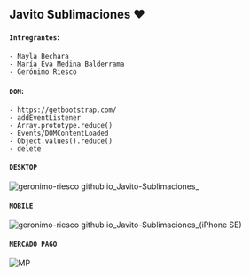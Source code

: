 ## Javito Sublimaciones ❤

#### `Intregrantes`:
```
- Nayla Bechara
- María Eva Medina Balderrama
- Gerónimo Riesco
```

#### `DOM`:

```
- https://getbootstrap.com/
- addEventListener
- Array.prototype.reduce()
- Events/DOMContentLoaded
- Object.values().reduce()
- delete
```

#### `DESKTOP`
![geronimo-riesco github io_Javito-Sublimaciones_](https://user-images.githubusercontent.com/83089714/194195457-8b976b82-fa82-4a4b-b808-0aa261c5b7cc.png)

#### `MOBILE`
![geronimo-riesco github io_Javito-Sublimaciones_(iPhone SE)](https://user-images.githubusercontent.com/83089714/194195467-c80c4106-e1d1-457b-b1f5-47e7d9a12f84.jpg)

#### `MERCADO PAGO`
![MP](https://user-images.githubusercontent.com/83089714/194186018-dcbd7415-484d-4fa5-a093-5acc9031a1d8.PNG)
